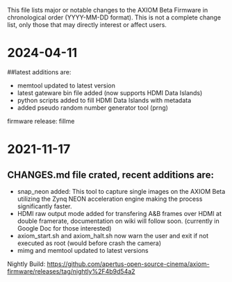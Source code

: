 This file lists major or notable changes to the AXIOM Beta Firmware in chronological order (YYYY-MM-DD format). This is not
a complete change list, only those that may directly interest or affect users.


# 2024-04-11

##latest additions are:

* memtool updated to latest version
* latest gateware bin file added (now supports HDMI Data Islands)
* python scripts added to fill HDMI Data Islands with metadata
* added pseudo random number generator tool (prng)

firmware release: fillme


# 2021-11-17

## CHANGES.md file crated, recent additions are:

* snap_neon added: This tool to capture single images on the AXIOM Beta utilizing the Zynq NEON acceleration engine making the process significantly faster.
* HDMI raw output mode added for transfering A&B frames over HDMI at double framerate, documentation on wiki will follow soon. (currently in Google Doc for those interested)
* axiom_start.sh and axiom_halt.sh now warn the user and exit if not executed as root (would before crash the camera)
* mimg and memtool updated to latest versions

Nightly Build:
https://github.com/apertus-open-source-cinema/axiom-firmware/releases/tag/nightly%2F4b9d54a2
